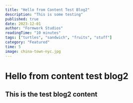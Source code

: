 ```yaml
---
title: "Hello from Content Test Blog2"
description: "This is some testing"
published: true
date: 2023-12-01
author: "Formwork Studios"
readingTime: "10 minutes"
tags: ["turtles", "sandwich", "fruits", "stuff"]
category: "Featured"
time: 5
image: china-town-nyc.jpg
---
```


# Hello from content test blog2

## This is the test blog2 content
